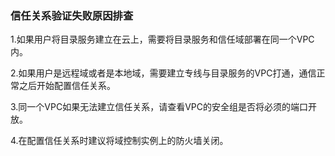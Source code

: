 ### 信任关系验证失败原因排查

1.如果用户将目录服务建立在云上，需要将目录服务和信任域部署在同一个VPC内。

2.如果用户是远程域或者是本地域，需要建立专线与目录服务的VPC打通，通信正常之后开始配置信任关系。

3.同一个VPC如果无法建立信任关系，请查看VPC的安全组是否将必须的端口开放。

4.在配置信任关系时建议将域控制实例上的防火墙关闭。